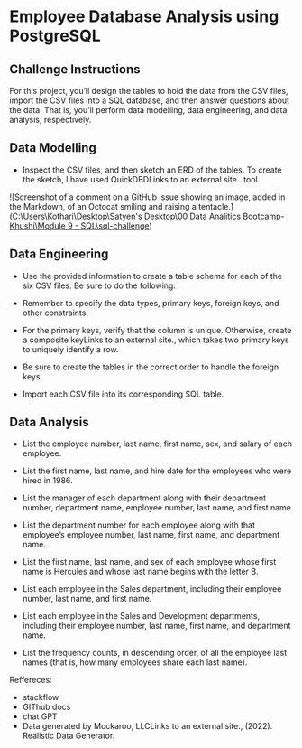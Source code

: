 # Employee Database Analysis using PostgreSQL

## Challenge Instructions
For this project, you’ll design the tables to hold the data from the CSV files, import the CSV files into a SQL database, and then answer questions about the data. That is, you’ll perform data modelling, data engineering, and data analysis, respectively.

## Data Modelling

- Inspect the CSV files, and then sketch an ERD of the tables. To create the sketch, I have used  QuickDBDLinks to an external site.. tool. 

![Screenshot of a comment on a GitHub issue showing an image, added in the Markdown, of an Octocat smiling and raising a tentacle.]([C:\Users\Kothari\Desktop\Satyen's Desktop\00 Data Analitics Bootcamp-Khushi\Module 9 - SQL\sql-challenge](https://github.com/dakhushi/sql-challenge/blob/main/ERD_Employee_DB.png))

## Data Engineering

- Use the provided information to create a table schema for each of the six CSV files. Be sure to do the following:

- Remember to specify the data types, primary keys, foreign keys, and other constraints.

- For the primary keys, verify that the column is unique. Otherwise, create a composite keyLinks to an external site., which takes two primary keys to uniquely identify a row.

- Be sure to create the tables in the correct order to handle the foreign keys.

- Import each CSV file into its corresponding SQL table.

## Data Analysis

- List the employee number, last name, first name, sex, and salary of each employee.

- List the first name, last name, and hire date for the employees who were hired in 1986.

- List the manager of each department along with their department number, department name, employee number, last name, and first name.

- List the department number for each employee along with that employee’s employee number, last name, first name, and department name.

- List the first name, last name, and sex of each employee whose first name is Hercules and whose last name begins with the letter B.

- List each employee in the Sales department, including their employee number, last name, and first name.

- List each employee in the Sales and Development departments, including their employee number, last name, first name, and department name.

- List the frequency counts, in descending order, of all the employee last names (that is, how many employees share each last name).


Reffereces:
- stackflow
- GIThub docs
- chat GPT
- Data generated by Mockaroo, LLCLinks to an external site., (2022). Realistic Data Generator.
